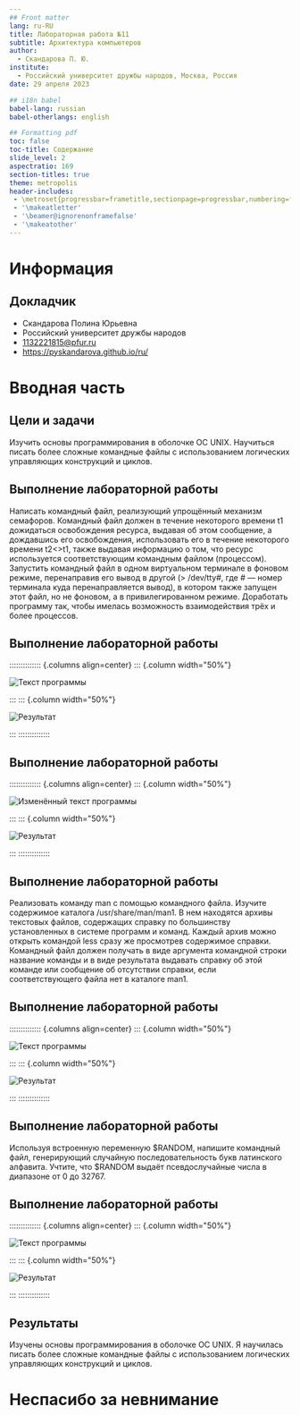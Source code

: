 ```yaml
---
## Front matter
lang: ru-RU
title: Лабораторная работа №11
subtitle: Архитектура компьютеров
author:
  - Скандарова П. Ю.
institute:
  - Российский университет дружбы народов, Москва, Россия
date: 29 апреля 2023

## i18n babel
babel-lang: russian
babel-otherlangs: english

## Formatting pdf
toc: false
toc-title: Содержание
slide_level: 2
aspectratio: 169
section-titles: true
theme: metropolis
header-includes:
 - \metroset{progressbar=frametitle,sectionpage=progressbar,numbering=fraction}
 - '\makeatletter'
 - '\beamer@ignorenonframefalse'
 - '\makeatother'
---
```


# Информация

## Докладчик

  * Скандарова Полина Юрьевна
  * Российский университет дружбы народов
  * [1132221815@pfur.ru](mailto:1132221815@pfur.ru)
  * <https://pyskandarova.github.io/ru/>

# Вводная часть

## Цели и задачи

Изучить основы программирования в оболочке ОС UNIX. Научиться писать более сложные командные файлы с использованием логических управляющих конструкций и циклов.

## Выполнение лабораторной работы

Написать командный файл, реализующий упрощённый механизм семафоров. Командный файл должен в течение некоторого времени t1 дожидаться освобождения ресурса, выдавая об этом сообщение, а дождавшись его освобождения, использовать его в течение некоторого времени t2<>t1, также выдавая информацию о том, что ресурс используется соответствующим командным файлом (процессом). Запустить командный файл в одном виртуальном терминале в фоновом режиме, перенаправив его вывод в другой (> /dev/tty#, где # — номер терминала куда перенаправляется вывод), в котором также запущен этот файл, но не фоновом, а в привилегированном режиме. Доработать программу так, чтобы имелась возможность взаимодействия трёх и более процессов.

## Выполнение лабораторной работы

:::::::::::::: {.columns align=center}
::: {.column width="50%"}

![Текст программы](./image/Arkh1.png)

:::
::: {.column width="50%"}

![Результат](./image/Arkh2.png)

:::
::::::::::::::

## Выполнение лабораторной работы

:::::::::::::: {.columns align=center}
::: {.column width="50%"}

![Изменённый текст программы](./image/Arkh3.png)

:::
::: {.column width="50%"}

![Результат](./image/Arkh4.png)

:::
::::::::::::::

## Выполнение лабораторной работы

Реализовать команду man с помощью командного файла. Изучите содержимое каталога /usr/share/man/man1. В нем находятся архивы текстовых файлов, содержащих справку по большинству установленных в системе программ и команд. Каждый архив можно открыть командой less сразу же просмотрев содержимое справки. Командный файл должен получать в виде аргумента командной строки название команды и в виде результата выдавать справку об этой команде или сообщение об отсутствии справки, если соответствующего файла нет в каталоге man1.

## Выполнение лабораторной работы

:::::::::::::: {.columns align=center}
::: {.column width="50%"}

![Текст программы](./image/Arkh5.png)

:::
::: {.column width="50%"}

![Результат](./image/Arkh6.png)

:::
::::::::::::::

## Выполнение лабораторной работы

Используя встроенную переменную $RANDOM, напишите командный файл, генерирующий случайную последовательность букв латинского алфавита. Учтите, что $RANDOM выдаёт псевдослучайные числа в диапазоне от 0 до 32767.

## Выполнение лабораторной работы

:::::::::::::: {.columns align=center}
::: {.column width="50%"}

![Текст программы](./image/Arkh7.png)

:::
::: {.column width="50%"}

![Результат](./image/Arkh8.png)

:::
::::::::::::::

## Результаты

Изучены основы программирования в оболочке ОС UNIX. Я научилась писать более сложные командные файлы с использованием логических управляющих конструкций и циклов.


# Неспасибо за невнимание
